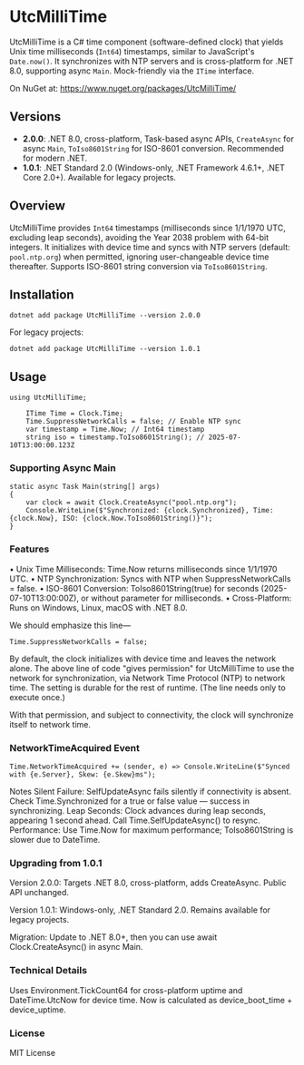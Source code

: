 # UtcMilliTime

UtcMilliTime is a C# time component (software-defined clock) that yields Unix time milliseconds (`Int64`) timestamps, similar to JavaScript's `Date.now()`. It synchronizes with NTP servers and is cross-platform for .NET 8.0, supporting async `Main`. Mock-friendly via the `ITime` interface.

On NuGet at: https://www.nuget.org/packages/UtcMilliTime/

## Versions
- **2.0.0**: .NET 8.0, cross-platform, Task-based async APIs, `CreateAsync` for async `Main`, `ToIso8601String` for ISO-8601 conversion. Recommended for modern .NET.
- **1.0.1**: .NET Standard 2.0 (Windows-only, .NET Framework 4.6.1+, .NET Core 2.0+). Available for legacy projects.

## Overview
UtcMilliTime provides `Int64` timestamps (milliseconds since 1/1/1970 UTC, excluding leap seconds), avoiding the Year 2038 problem with 64-bit integers. It initializes with device time and syncs with NTP servers (default: `pool.ntp.org`) when permitted, ignoring user-changeable device time thereafter. Supports ISO-8601 string conversion via `ToIso8601String`.

## Installation
```
dotnet add package UtcMilliTime --version 2.0.0
```
For legacy projects:
```
dotnet add package UtcMilliTime --version 1.0.1
```
## Usage
```
using UtcMilliTime;

    ITime Time = Clock.Time;
    Time.SuppressNetworkCalls = false; // Enable NTP sync
    var timestamp = Time.Now; // Int64 timestamp
    string iso = timestamp.ToIso8601String(); // 2025-07-10T13:00:00.123Z
```
### Supporting Async Main

```
static async Task Main(string[] args)
{
    var clock = await Clock.CreateAsync("pool.ntp.org");
    Console.WriteLine($"Synchronized: {clock.Synchronized}, Time: {clock.Now}, ISO: {clock.Now.ToIso8601String()}");
}
```
### Features

• Unix Time Milliseconds: Time.Now returns milliseconds since 1/1/1970 UTC.
• NTP Synchronization: Syncs with NTP when SuppressNetworkCalls = false.
• ISO-8601 Conversion: ToIso8601String(true) for seconds (2025-07-10T13:00:00Z), or without parameter for milliseconds.
• Cross-Platform: Runs on Windows, Linux, macOS with .NET 8.0.

We should emphasize this line—
```
Time.SuppressNetworkCalls = false;
```
By default, the clock initializes with device time and leaves the network alone. The above line of code "gives permission" for UtcMilliTime to use the network for synchronization, via Network Time Protocol (NTP) to network time. The setting is durable for the rest of runtime. (The line needs only to execute once.)

With that permission, and subject to connectivity, the clock will synchronize itself to network time.

### NetworkTimeAcquired Event

```
Time.NetworkTimeAcquired += (sender, e) => Console.WriteLine($"Synced with {e.Server}, Skew: {e.Skew}ms");
```
Notes
Silent Failure: SelfUpdateAsync fails silently if connectivity is absent. Check Time.Synchronized for a true or false value — success in synchronizing.
Leap Seconds: Clock advances during leap seconds, appearing 1 second ahead. Call Time.SelfUpdateAsync() to resync.
Performance: Use Time.Now for maximum performance; ToIso8601String is slower due to DateTime.

### Upgrading from 1.0.1

Version 2.0.0: Targets .NET 8.0, cross-platform, adds CreateAsync. Public API unchanged.

Version 1.0.1: Windows-only, .NET Standard 2.0. Remains available for legacy projects.

Migration: Update to .NET 8.0+, then you can use await Clock.CreateAsync() in async Main.

### Technical Details

Uses Environment.TickCount64 for cross-platform uptime and DateTime.UtcNow for device time. Now is calculated as device_boot_time + device_uptime.

### License

MIT License
